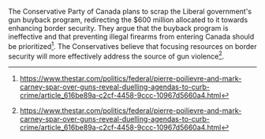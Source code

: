 The Conservative Party of Canada plans to scrap the Liberal government's gun buyback program, redirecting the $600 million allocated to it towards enhancing border security. They argue that the buyback program is ineffective and that preventing illegal firearms from entering Canada should be prioritized[^1]. The Conservatives believe that focusing resources on border security will more effectively address the source of gun violence[^2].

[^1]: https://www.thestar.com/politics/federal/pierre-poilievre-and-mark-carney-spar-over-guns-reveal-duelling-agendas-to-curb-crime/article_616be89a-c2cf-4458-9ccc-10967d5660a4.html  
[^2]: https://www.thestar.com/politics/federal/pierre-poilievre-and-mark-carney-spar-over-guns-reveal-duelling-agendas-to-curb-crime/article_616be89a-c2cf-4458-9ccc-10967d5660a4.html
